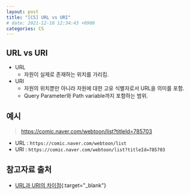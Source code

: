 ```yaml
---
layout: post
title: "[CS] URL vs URI"
# date: 2021-12-10 12:34:43 +0900
categories: CS
---
```


## URL vs URI
- URL
    - 자원이 실제로 존재하는 위치를 가리킴.
 - URI
    - 자원의 위치뿐만 아니라 자원에 대한 고유 식별자로서 URL을 의미를 포함.
    - Query Parameter와 Path variable까지 포함하는 범위.

## 예시
> https://comic.naver.com/webtoon/list?titleId=785703
- URL : `https://comic.naver.com/webtoon/list`
- URI : `https://comic.naver.com/webtoon/list?titleId=785703`

## 참고자료 출처
- [URL과 URI의 차이점](https://velog.io/@torang/URL%EA%B3%BC-URI%EC%9D%98-%EC%B0%A8%EC%9D%B4%EC%A0%90){:target="\_blank"}
